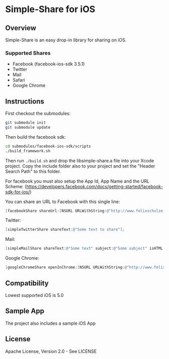 # Simple-Share for iOS

## Overview
Simple-Share is an easy drop-in library for sharing on iOS.

### Supported Shares
- Facebook (facebook-ios-sdk 3.5.1)
- Twitter
- Mail
- Safari
- Google Chrome

## Instructions
First checkout the submodules:
```bash
git submodule init
git submodule update
```

Then build the facebook sdk:
```bash
cd submodules/facebook-ios-sdk/scripts
./build_framework.sh
```

Then run ```./build.sh``` and drop the libsimple-share.a file into your Xcode project.
Copy the include folder also to your project and set the "Header Search Path" to this folder.

For facebook you must also setup the App Id, App Name and the URL Scheme:
(https://developers.facebook.com/docs/getting-started/facebook-sdk-for-ios/)

You can share an URL to Facebook with this single line:

```objective-c
[facebookShare shareUrl:[NSURL URLWithString:@"http://www.felixschulze.de"]];
```

Twitter:
```objective-c
[simpleTwitterShare shareText:@"Some text to share"];
```

Mail:
```objective-c
[simpleMailShare shareText:@"Some text" subject:@"Some subject" isHTML:NO];
```

Google Chrome:
```objective-c
[googleChromeShare openInChrome:[NSURL URLWithString:@"http://www.felixschulze.de"]];
```

## Compatibility
Lowest supported iOS is 5.0

## Sample App
The project also includes a sample iOS App

## License
Apache License, Version 2.0 - See LICENSE

